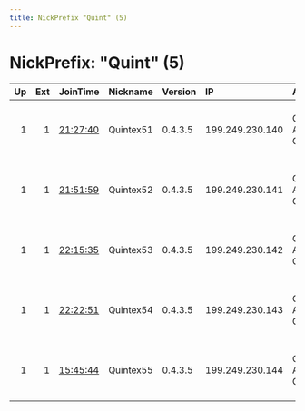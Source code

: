 ```yaml
---
title: NickPrefix "Quint" (5)
---
```


# NickPrefix: "Quint" (5)

|   Up |   Ext | JoinTime                                                                                            | Nickname   | Version   | IP              | AS                          | CC   |   ORp |   Dirp | OS    | Contact                                |   eFamMembers |
|-----:|------:|:----------------------------------------------------------------------------------------------------|:-----------|:----------|:----------------|:----------------------------|:-----|------:|-------:|:------|:---------------------------------------|--------------:|
|    1 |     1 | [21:27:40](https://metrics.torproject.org/rs.html#details/A868303126987902D51F2B6F06DD90038C45B119) | Quintex51  | 0.4.3.5   | 199.249.230.140 | Quintex Alliance Consulting | us   |   443 |     80 | Linux | John L. Ricketts, PhD &lt;john AT quin |            51 |
|    1 |     1 | [21:51:59](https://metrics.torproject.org/rs.html#details/B7ECD9C6A910A170B55165742049CBCC777494F2) | Quintex52  | 0.4.3.5   | 199.249.230.141 | Quintex Alliance Consulting | us   |   443 |     80 | Linux | John L. Ricketts, PhD &lt;john AT quin |            51 |
|    1 |     1 | [22:15:35](https://metrics.torproject.org/rs.html#details/18E753214CD827244280BBD36AAC4F8E70B3EE8D) | Quintex53  | 0.4.3.5   | 199.249.230.142 | Quintex Alliance Consulting | us   |   443 |     80 | Linux | John L. Ricketts, PhD &lt;john AT quin |            51 |
|    1 |     1 | [22:22:51](https://metrics.torproject.org/rs.html#details/EA7D575C91BB1F53C25510FBF91B87D81AE14646) | Quintex54  | 0.4.3.5   | 199.249.230.143 | Quintex Alliance Consulting | us   |   443 |     80 | Linux | John L. Ricketts, PhD &lt;john AT quin |            51 |
|    1 |     1 | [15:45:44](https://metrics.torproject.org/rs.html#details/00DCAEAE3E54C32809E7F7CC4BF2A6FC68FC552F) | Quintex55  | 0.4.3.5   | 199.249.230.144 | Quintex Alliance Consulting | us   |   443 |     80 | Linux | John L. Ricketts, PhD &lt;john AT quin |            92 |
